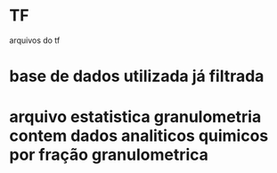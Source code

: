 # TF
arquivos do tf
# base de dados utilizada já filtrada
# arquivo estatistica granulometria contem dados analiticos quimicos por fração granulometrica
